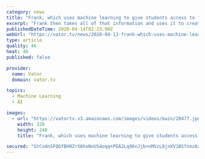 ```yaml
---
category: news
title: "Frank, which uses machine learning to give students access to financial aid, raises $5M"
excerpt: "Frank then takes all of that information and uses it to create datasets for how best to help students with aid. \"It’s based on both machine learning, because every student who adds their preferences influences where we would recommend the next student, but it’s also built on where students can achieve the best outcomes and values for their ..."
publishedDateTime: 2020-04-14T02:23:00Z
webUrl: "https://vator.tv/news/2020-04-13-frank-which-uses-machine-learning-to-give-students-access-to-financial-aid-raises-5m"
type: article
quality: 46
heat: 46
published: false

provider:
  name: Vator
  domain: vator.tv

topics:
  - Machine Learning
  - AI

images:
  - url: "https://vatortv.s3.amazonaws.com/images/videos/main/20477.jpg"
    width: 320
    height: 240
    title: "Frank, which uses machine learning to give students access to financial aid, raises $5M"

secured: "GtCsHnSFQGfBH9ZrX6hoNnUS4oqq+PEA2Lq96nJjb+nMVzL8jnXV1BSfnnz6zVQEWUaI5ysnrZZqePSHRz9ZOa6iS7rk+Sd6fxph94475UeI01giTGj76R32xitErQMx+FovL/pOU03GbVlwpWmW0itj3jxgQNKI6OuwrWH2rtxNeexxXDZzsRVaiCRNU4g5YxQcn64FRCCEQRav1oFvzXAj5/pNq4ORCsTB4U1lPda7k/VoqnfMQbKZ6URB0u415mztH/UMJsubUcam4cDIy/r2oVUZ0Qh6He3AUYAbnYmv2GHygK14xNrYBZ5W1qXi;5yma2Gb8DJRKu4TjRwfj/A=="
---
```


